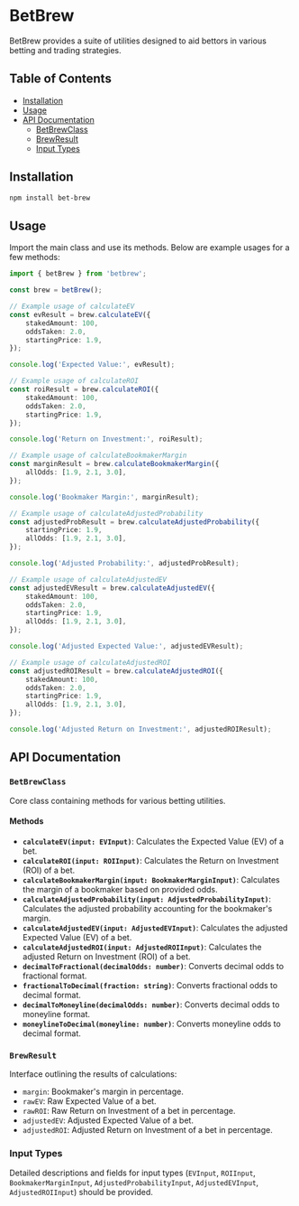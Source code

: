 # BetBrew

BetBrew provides a suite of utilities designed to aid bettors in various betting and trading strategies.

## Table of Contents

-   [Installation](#installation)
-   [Usage](#usage)
-   [API Documentation](#api-documentation)
    -   [BetBrewClass](#betbrewclass)
    -   [BrewResult](#brewresult)
    -   [Input Types](#input-types)

## Installation

```bash
npm install bet-brew
```

## Usage

Import the main class and use its methods. Below are example usages for a few methods:

```typescript
import { betBrew } from 'betbrew';

const brew = betBrew();

// Example usage of calculateEV
const evResult = brew.calculateEV({
    stakedAmount: 100,
    oddsTaken: 2.0,
    startingPrice: 1.9,
});

console.log('Expected Value:', evResult);

// Example usage of calculateROI
const roiResult = brew.calculateROI({
    stakedAmount: 100,
    oddsTaken: 2.0,
    startingPrice: 1.9,
});

console.log('Return on Investment:', roiResult);

// Example usage of calculateBookmakerMargin
const marginResult = brew.calculateBookmakerMargin({
    allOdds: [1.9, 2.1, 3.0],
});

console.log('Bookmaker Margin:', marginResult);

// Example usage of calculateAdjustedProbability
const adjustedProbResult = brew.calculateAdjustedProbability({
    startingPrice: 1.9,
    allOdds: [1.9, 2.1, 3.0],
});

console.log('Adjusted Probability:', adjustedProbResult);

// Example usage of calculateAdjustedEV
const adjustedEVResult = brew.calculateAdjustedEV({
    stakedAmount: 100,
    oddsTaken: 2.0,
    startingPrice: 1.9,
    allOdds: [1.9, 2.1, 3.0],
});

console.log('Adjusted Expected Value:', adjustedEVResult);

// Example usage of calculateAdjustedROI
const adjustedROIResult = brew.calculateAdjustedROI({
    stakedAmount: 100,
    oddsTaken: 2.0,
    startingPrice: 1.9,
    allOdds: [1.9, 2.1, 3.0],
});

console.log('Adjusted Return on Investment:', adjustedROIResult);
```

## API Documentation

### `BetBrewClass`

Core class containing methods for various betting utilities.

#### Methods

-   **`calculateEV(input: EVInput)`**: Calculates the Expected Value (EV) of a bet.
-   **`calculateROI(input: ROIInput)`**: Calculates the Return on Investment (ROI) of a bet.
-   **`calculateBookmakerMargin(input: BookmakerMarginInput)`**: Calculates the margin of a bookmaker based on provided odds.
-   **`calculateAdjustedProbability(input: AdjustedProbabilityInput)`**: Calculates the adjusted probability accounting for the bookmaker's margin.
-   **`calculateAdjustedEV(input: AdjustedEVInput)`**: Calculates the adjusted Expected Value (EV) of a bet.
-   **`calculateAdjustedROI(input: AdjustedROIInput)`**: Calculates the adjusted Return on Investment (ROI) of a bet.
-   **`decimalToFractional(decimalOdds: number)`**: Converts decimal odds to fractional format.
-   **`fractionalToDecimal(fraction: string)`**: Converts fractional odds to decimal format.
-   **`decimalToMoneyline(decimalOdds: number)`**: Converts decimal odds to moneyline format.
-   **`moneylineToDecimal(moneyline: number)`**: Converts moneyline odds to decimal format.

### `BrewResult`

Interface outlining the results of calculations:

-   `margin`: Bookmaker's margin in percentage.
-   `rawEV`: Raw Expected Value of a bet.
-   `rawROI`: Raw Return on Investment of a bet in percentage.
-   `adjustedEV`: Adjusted Expected Value of a bet.
-   `adjustedROI`: Adjusted Return on Investment of a bet in percentage.

### Input Types

Detailed descriptions and fields for input types (`EVInput`, `ROIInput`, `BookmakerMarginInput`, `AdjustedProbabilityInput`, `AdjustedEVInput`, `AdjustedROIInput`) should be provided.
